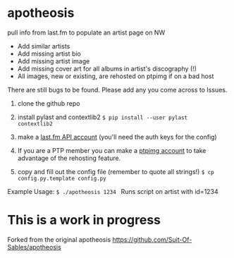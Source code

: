 # apotheosis
pull info from last.fm to populate an artist page on NW

* Add similar artists
* Add missing artist bio
* Add missing artist image
* Add missing cover art for all albums in artist's discography (!)
* All images, new or existing, are rehosted on ptpimg if on a bad host

There are still bugs to be found. Please add any you come across to Issues.


1. clone the github repo

2. install pylast and contextlib2 <code>$ pip install --user pylast contextlib2</code>

3. make a [last.fm API account](https://www.last.fm/api) (you'll need the auth keys for the config)

4. If you are a PTP member you can make a [ptpimg account](https://ptpimg.me) to take advantage of the rehosting feature.

5. copy and fill out the config file (remember to quote all strings!) <code>$ cp config.py.template config.py</code>

Example Usage: <code>$ ./apotheosis 1234 </code>
Runs script on artist with id=1234

# This is a work in progress

Forked from the original apotheosis https://github.com/Suit-Of-Sables/apotheosis
